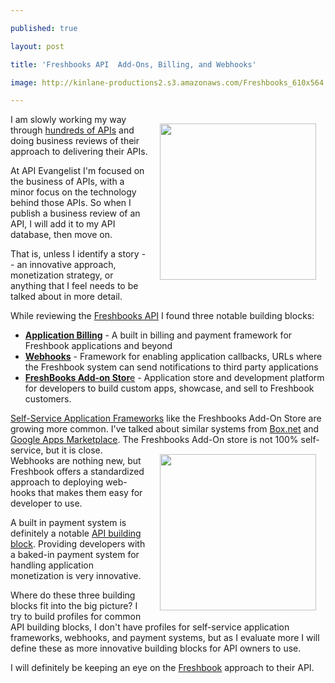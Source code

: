 ---
published: true
layout: post
title: 'Freshbooks API  Add-Ons, Billing, and Webhooks'
image: http://kinlane-productions2.s3.amazonaws.com/Freshbooks_610x564.png
---

<a href="http://www.freshbooks.com/"><img style="padding: 15px;" src="https://kinlane-productions2.s3.amazonaws.com/Freshbooks_610x564.png" alt="" width="250" align="right" /></a>I am slowly working my way through <a title="hundreds of APIs" href="http://www.programmableweb.com/apis/directory">hundreds of APIs</a> and doing business reviews of their approach to delivering their APIs.<p>
At API Evangelist I'm focused on the business of APIs, with a minor focus on the technology behind those APIs.  So when I publish a business review of an API, I will add it to my API database, then move on.<p>
That is, unless I identify a story -- an innovative approach, monetization strategy, or anything that I feel needs to be talked about in more detail.<p>
While reviewing the <a title="Freshbooks API" href="http://developers.freshbooks.com/">Freshbooks API</a> I found three notable building blocks:
<ul class="mainlist">
	<li><strong><a title="Application Billing" href="http://developers.freshbooks.com/billing/">Application Billing</a></strong> - A built in billing and payment framework for Freshbook applications and beyond</li>
	<li><strong><a title="Webhooks" href="http://developers.freshbooks.com/webhooks/">Webhooks</a></strong> - Framework for enabling application callbacks, URLs where the Freshbook system can send notifications to third party applications</li>
	<li><a title="Freshbooks Add-On Store" href="http://community.freshbooks.com/addons/"><strong>FreshBooks Add-on Stor</strong>e</a> - Application store and development platform for developers to build custom apps, showcase,  and sell to Freshbook customers.</li>
</ul>
<a title="Self-Service Application Frameworks" href="http://blog.apievangelist.com/2011/04/08/anatomy-of-a-self-service-application-platforms/">Self-Service Application Frameworks</a> like the Freshbooks Add-On Store are growing more common.  I've talked about similar systems from <a title="Box.net" href="http://blog.apievangelist.com/2011/04/08/box-net-openbox/">Box.net</a> and <a title="Google Apps Marketplace" href="http://blog.apievangelist.com/2011/04/08/google-apps-marketplace/">Google Apps Marketplace</a>.  The Freshbooks Add-On store is not 100% self-service, but it is close.
<a href="http://www.freshbooks.com/"><img style="padding: 15px;" src="https://kinlane-productions2.s3.amazonaws.com/freshbooks-leaf.jpg" alt="" width="250" align="right" /></a>
Webhooks are nothing new, but Freshbook offers a standardized approach to deploying web-hooks that makes them easy for developer to use.<p>
A built in payment system is definitely a notable <a title="API Building Block" href="http://www.apievangelist.com/ecosystem-building-blocks.php">API building block</a>.  Providing developers with a baked-in payment system for handling application monetization is very innovative.<p>
Where do these three building blocks fit into the big picture?   I try to build profiles for common API building blocks, I don't have profiles for self-service application frameworks, webhooks, and payment systems, but as I evaluate more I will define these as more innovative building blocks for API owners to use.<p>
I will definitely be keeping an eye on the <a title="Freshbook" href="http://www.freshbooks.com/">Freshbook</a> approach to their API.

